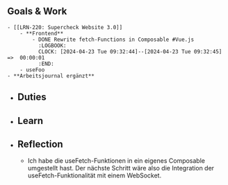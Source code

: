 ## Goals & Work
	- [[LRN-220: Supercheck Website 3.0]]
		- **Frontend**
			- DONE Rewrite fetch-Functions in Composable #Vue.js
			  :LOGBOOK:
			  CLOCK: [2024-04-23 Tue 09:32:44]--[2024-04-23 Tue 09:32:45] =>  00:00:01
			  :END:
		- useFoo
	- **Arbeitsjournal ergänzt**
- ## Duties
- ## Learn
- ## Reflection
	- Ich habe die useFetch-Funktionen in ein eigenes Composable umgestellt hast. Der nächste Schritt wäre also die Integration der useFetch-Funktionalität mit einem WebSocket.